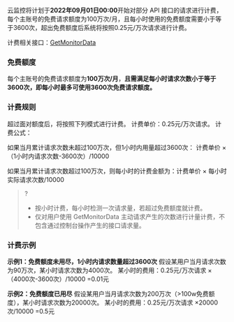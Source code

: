 云监控将计划于**2022年09月01日00:00**开始对部分 API 接口的请求进行计费，每个主账号的免费请求额度为100万次/月，且每小时使用的免费额度需要小于等于3600次，超出免费额度后系统将按照0.25元/万次请求进行计费。 

计费相关接口：[GetMonitorData](https://cloud.tencent.com/document/product/248/31014)

### 免费额度
每个主账号的免费请求额度为**100万次/月**，**且需满足每小时请求次数小于等于3600次，即每小时最多可使用3600次免费请求额度。**

### 计费规则
超过面对额度后，将按照下列模式进行计费。
计费单价：0.25元/万次请求。
计费公式：

如果当月累计请求次数未超过100万次，但1小时内用量超过3600次： 计费单价 ×（1小时内请求次数-3600次）/10000

如果当月累计请求次数超过100万次，则每小时的计费金额为：计费单价 × 每小时实际请求次数/10000

>?  
>- 按小时计费，每小时检测一次请求量，若超过免费额度就计费。
>- 仅对用户使用 GetMonitorData 主动请求产生的次数进行计量计费，不包含通过控制台操作产生的接口请求量。

### 计费示例
**示例1：免费额度未用尽，1小时内请求数量超过3600次**
假设某用户当月请求次数为90万次，某小时请求次数为4000次。
某小时的费用：0.25元/万次请求 ×（4000次-3600次）/10000 =0.01元

**示例2：免费额度已用尽**
假设某用户当月请求次数为200万次（>100w免费额度），某小时请求次数为20000次。
某小时的费用：0.25元/万次请求 ×20000次/10000 =0.5元
